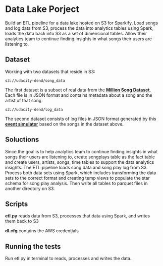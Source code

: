 # Data Lake Porject

Build an ETL pipeline for a data lake hosted on S3 for Sparkify. Load songs and log data from S3, process the data into analytics tables using Spark, loads the data back into S3 as a set of dimensional tables. Allow their analytics team to continue finding insights in what songs their users are listening to.

## Dataset 

Working with two datasets that reside in S3:
```
s3://udacity-dend/song_data
```
The first dataset is a subset of real data from the  **[Million Song Dataset](https://labrosa.ee.columbia.edu/millionsong/)**. Each file is in JSON format and contains metadata about a song and the artist of that song. 

```
s3://udacity-dend/log_data
```
The second dataset consists of log files in JSON format generated by this **[event simulator](https://github.com/Interana/eventsim)** based on the songs in the dataset above. 


## Soluctions

Since the goal is to help analytics team to continue finding insights in what songs their users are listening to, create songplays table as the fact table and create users, artists, songs, time tables to support the data analytics insights. The ETL pipeline loads song data and song play log from S3. Process both data sets using Spark, which includes transforming the data sets to the correct format and creating temp views to populate the star schema for song play analysis. Then write all tables to parquet files in another directory on S3.


## Scripts

**etl.py** reads data from S3, processes that data using Spark, and writes them back to S3

**dl.cfg** contains the AWS credentials


## Running the tests

Run etl.py in terminal to reads, processes and writes the data.
